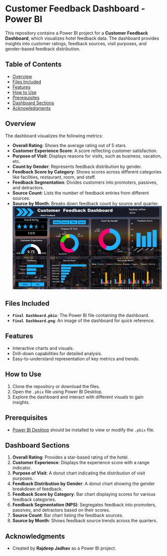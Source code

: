 # Customer Feedback Dashboard - Power BI

This repository contains a Power BI project for a **Customer Feedback Dashboard**, which visualizes hotel feedback data. The dashboard provides insights into customer ratings, feedback sources, visit purposes, and gender-based feedback distribution.

## Table of Contents
- [Overview](#overview)
- [Files Included](#files-included)
- [Features](#features)
- [How to Use](#how-to-use)
- [Prerequisites](#prerequisites)
- [Dashboard Sections](#dashboard-sections)
- [Acknowledgments](#acknowledgments)

  
## Overview

The dashboard visualizes the following metrics:
- **Overall Rating**: Shows the average rating out of 5 stars.
- **Customer Experience Score**: A score reflecting customer satisfaction.
- **Purpose of Visit**: Displays reasons for visits, such as business, vacation, etc.
- **Count by Gender**: Represents feedback distribution by gender.
- **Feedback Score by Category**: Shows scores across different categories like facilities, restaurant, room, and staff.
- **Feedback Segmentation**: Divides customers into promoters, passives, and detractors.
- **Source Count**: Lists the number of feedback entries from different sources.
- **Source by Month**: Breaks down feedback count by source and quarter.
![Customer Feedback Dashboard](Dashboard.png)


## Files Included
- **`Final Dashboard.pbix`**: The Power BI file containing the dashboard.
- **`Final Dashboard.png`**: An image of the dashboard for quick reference.

## Features
- Interactive charts and visuals.
- Drill-down capabilities for detailed analysis.
- Easy-to-understand representation of key metrics and trends.

## How to Use
1. Clone the repository or download the files.
2. Open the `.pbix` file using Power BI Desktop.
3. Explore the dashboard and interact with different visuals to gain insights.

## Prerequisites
- [Power BI Desktop](https://powerbi.microsoft.com/en-us/downloads/) should be installed to view or modify the `.pbix` file.

## Dashboard Sections
1. **Overall Rating**: Provides a star-based rating of the hotel.
2. **Customer Experience**: Displays the experience score with a range indicator.
3. **Purpose of Visit**: A donut chart indicating the distribution of visit purposes.
4. **Feedback Distribution by Gender**: A donut chart showing the gender breakdown of feedback.
5. **Feedback Score by Category**: Bar chart displaying scores for various feedback categories.
6. **Feedback Segmentation (NPS)**: Segregates feedback into promoters, passives, and detractors based on their scores.
7. **Source Count**: Bar chart listing the feedback sources.
8. **Source by Month**: Shows feedback source trends across the quarters.

## Acknowledgments
- Created by **Rajdeep Jadhav** as a Power BI project.

